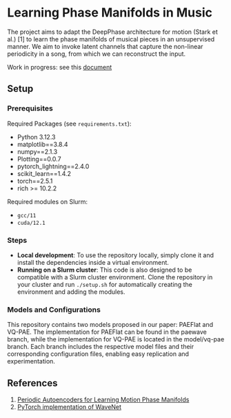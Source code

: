 # Learning Phase Manifolds in Music
The project aims to adapt the DeepPhase architecture for motion
(Stark et al.) [1] to learn the phase manifolds of musical pieces
in an unsupervised manner. We aim to invoke latent channels
that capture the non-linear periodicity in a song, from which we
can reconstruct the input. 

Work in progress: see this [document](https://docs.google.com/document/d/19ITWZiDgPPprBpS5jXa8sgFdNbslxxW3evR3Zupn0YU/edit?tab=t.0)


## Setup
### Prerequisites
Required Packages (see ```requirements.txt```):
- Python 3.12.3
- matplotlib==3.8.4
- numpy==2.1.3
- Plotting==0.0.7
- pytorch_lightning==2.4.0
- scikit_learn==1.4.2
- torch==2.5.1
- rich >= 10.2.2
  
Required modules on Slurm:
  - `gcc/11`
  - `cuda/12.1`

### Steps
- **Local development**: To use the repository locally, simply clone it and install the dependencies inside a virtual environment. 
- **Running on a Slurm cluster**: This code is also designed to be compatible with a Slurm cluster environment. Clone the repository in your cluster and run ```./setup.sh``` for automatically creating the environment and adding the modules.


### Models and Configurations

This repository contains two models proposed in our paper: PAEFlat and VQ-PAE. The implementation for PAEFlat can be found in the paewave branch, while the implementation for VQ-PAE is located in the model/vq-pae branch. Each branch includes the respective model files and their corresponding configuration files, enabling easy replication and experimentation.


## References

1. [Periodic Autoencoders for Learning Motion Phase Manifolds](https://dl.acm.org/doi/10.1145/3528223.3530178)
2. [PyTorch implementation of WaveNet](https://github.com/vincentherrmann/pytorch-wavenet/tree/master)

